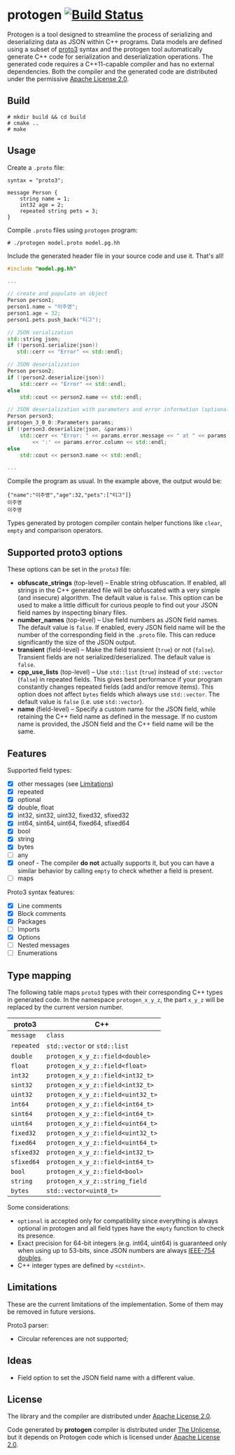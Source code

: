 # protogen [![Build Status](https://img.shields.io/endpoint.svg?url=https%3A%2F%2Factions-badge.atrox.dev%2Fbrunexgeek%2Fprotogen%2Fbadge%3Fref%3Dmaster&label=build&logo=none)](https://actions-badge.atrox.dev/brunexgeek/protogen/goto?ref=master)

Protogen is a tool designed to streamline the process of serializing and deserializing data as JSON within C++ programs. Data models are defined using a subset of [proto3](https://protobuf.dev/programming-guides/proto3/) syntax and the protogen tool automatically generate C++ code for serialization and deserialization operations. The generated code requires a C++11-capable compiler and has no external dependencies. Both the compiler and the generated code are distributed under the permissive [Apache License 2.0](http://www.apache.org/licenses/LICENSE-2.0).

## Build

```
# mkdir build && cd build
# cmake ..
# make
```

## Usage

Create a ``.proto`` file:

```
syntax = "proto3";

message Person {
    string name = 1;
    int32 age = 2;
    repeated string pets = 3;
}
```

Compile ``.proto`` files using ``protogen`` program:

```
# ./protogen model.proto model.pg.hh
```

Include the generated header file in your source code and use it. That's all!

```c++
#include "model.pg.hh"

...

// create and populate an object
Person person1;
person1.name = "이주영";
person1.age = 32;
person1.pets.push_back("티그");

// JSON serialization
std::string json;
if (!person1.serialize(json))
   std::cerr << "Error" << std::endl;

// JSON deserialization
Person person2;
if (!person2.deserialize(json))
    std::cerr << "Error" << std::endl;
else
    std::cout << person2.name << std::endl;

// JSON deserialization with parameters and error information (optional)
Person person3;
protogen_3_0_0::Parameters params;
if (!person3.deserialize(json, &params))
    std::cerr << "Error: " << params.error.message << " at " << params.error.line
        << ':' << params.error.column << std::endl;
else
    std::cout << person3.name << std::endl;

...
```

Compile the program as usual. In the example above, the output would be:

```
{"name":"이주영","age":32,"pets":["티그"]}
이주영
이주영
```

Types generated by protogen compiler contain helper functions like ``clear``, ``empty`` and comparison operators.

## Supported proto3 options

These options can be set in the `proto3` file:

* **obfuscate_strings** (top-level) &ndash; Enable string obfuscation. If enabled, all strings in the C++ generated file will be obfuscated with a very simple (and insecure) algorithm. The default value is `false`. This option can be used to make a little difficult for curious people to find out your JSON field names by inspecting binary files.
* **number_names** (top-level) &ndash; Use field numbers as JSON field names. The default value is `false`. If enabled, every JSON field name will be the number of the corresponding field in the `.proto` file. This can reduce significantly the size of the JSON output.
* **transient** (field-level) &ndash; Make the field transient (`true`) or not (`false`). Transient fields are not serialized/deserialized. The default value is `false`.
* **cpp_use_lists** (top-level) &ndash; Use `std::list` (`true`) instead of `std::vector` (`false`) in repeated fields. This gives best performance if your program constantly changes repeated fields (add and/or remove items). This option does not affect `bytes` fields which always use `std::vector`. The default value is `false` (i.e. use `std::vector`).
* **name** (field-level) &ndash; Specify a custom name for the JSON field, while retaining the C++ field name as defined in the message. If no custom name is provided, the JSON field and the C++ field name will be the same.

## Features

Supported field types:
- [x] other messages (see [Limitations](#Limitations))
- [x] repeated
- [x] optional
- [x] double, float
- [x] int32, sint32, uint32, fixed32, sfixed32
- [x] int64, sint64, uint64, fixed64, sfixed64
- [x] bool
- [x] string
- [x] bytes
- [ ] any
- [x] oneof - The compiler **do not** actually supports it, but you can have a similar behavior by calling `empty` to check whether a field is present.
- [ ] maps

Proto3 syntax features:
- [x] Line comments
- [x] Block comments
- [x] Packages
- [ ] Imports
- [x] Options
- [ ] Nested messages
- [ ] Enumerations

## Type mapping

The following table maps `proto3` types with their corresponding C++ types in generated code. In the namespace `protogen_x_y_z`, the part `x_y_z` will be replaced by the current version number.

proto3     | C++
-----------|----
`message`  | `class`
`repeated` | `std::vector` or `std::list`
`double`   | `protogen_x_y_z::field<double>`
`float`    | `protogen_x_y_z::field<float>`
`int32`    | `protogen_x_y_z::field<int32_t>`
`sint32`   | `protogen_x_y_z::field<int32_t>`
`uint32`   | `protogen_x_y_z::field<uint32_t>`
`int64`    | `protogen_x_y_z::field<int64_t>`
`sint64`   | `protogen_x_y_z::field<int64_t>`
`uint64`   | `protogen_x_y_z::field<uint64_t>`
`fixed32`  | `protogen_x_y_z::field<uint32_t>`
`fixed64`  | `protogen_x_y_z::field<uint64_t>`
`sfixed32` | `protogen_x_y_z::field<int32_t>`
`sfixed64` | `protogen_x_y_z::field<int64_t>`
`bool`     | `protogen_x_y_z::field<bool>`
`string`   | `protogen_x_y_z::string_field`
`bytes`    | `std::vector<uint8_t>`

Some considerations:
- `optional` is accepted only for compatibility since everything is always optional in protogen and all field types have the `empty` function to check its presence.
- Exact precision for 64-bit integers (e.g. int64, uint64) is guaranteed only when using up to 53-bits, since JSON numbers are always [IEEE-754 doubles](https://en.wikipedia.org/wiki/Double-precision_floating-point_format#Precision_limitations_on_integer_values).
- C++ integer types are defined by `<cstdint>`.

## Limitations

These are the current limitations of the implementation. Some of them may be removed in future versions.

Proto3 parser:
- Circular references are not supported;

## Ideas

- Field option to set the JSON field name with a different value.

## License

The library and the compiler are distributed under [Apache License 2.0](http://www.apache.org/licenses/LICENSE-2.0).

Code generated by **protogen** compiler is distributed under [The Unlicense](http://unlicense.org), but it depends on Protogen code which is licensed under [Apache License 2.0](http://www.apache.org/licenses/LICENSE-2.0).
